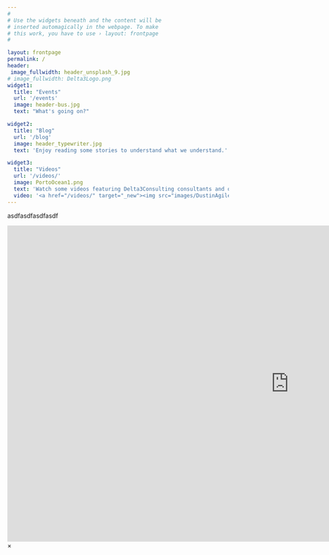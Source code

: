 ```yaml
---
#
# Use the widgets beneath and the content will be
# inserted automagically in the webpage. To make
# this work, you have to use › layout: frontpage
#

layout: frontpage
permalink: /
header:
 image_fullwidth: header_unsplash_9.jpg
# image_fullwidth: Delta3Logo.png 
widget1:
  title: "Events"
  url: '/events'
  image: header-bus.jpg
  text: "What's going on?"

widget2:
  title: "Blog"
  url: '/blog'
  image: header_typewriter.jpg
  text: 'Enjoy reading some stories to understand what we understand.'

widget3:
  title: "Videos"
  url: '/videos/'
  image: PortoOcean1.png
  text: 'Watch some videos featuring Delta3Consulting consultants and other values-aligned content.'
  video: '<a href="/videos/" target="_new"><img src="images/DustinAgile2022NashvilleMBD-YT.png" width="302" height="182" alt=""/></a>'
---
```

asdfasdfasdfasdf
<div id="videoModal" class="reveal-modal large" data-reveal="">
  <div class="flex-video widescreen vimeo" style="display: block;">
    <iframe width="1280" height="720" src="https://www.youtube.com/watch?v=Ip6ArDkUm4U&list=PLu5A5CyoWE0aYG6Fosb113fD_VQv3-VRn&index=4" frameborder="0" allowfullscreen></iframe>
  </div>
  <a class="close-reveal-modal">&#215;</a>
</div>
